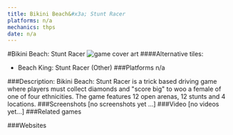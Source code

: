 ```yaml
---
title: Bikini Beach&#x3a; Stunt Racer
platforms: n/a
mechanics: thps
date: n/a
---
```

#Bikini Beach: Stunt Racer
![game cover art](//images.igdb.com/igdb/image/upload/t_cover_big/yb1fhjnjjmtxaokcj3yk.jpg "Logo Title Text 1")
####Alternative tiles:
* Beach King: Stunt Racer (Other)
###Platforms
n/a

###Description:
Bikini Beach: Stunt Racer is a trick based driving game where players must collect diamonds and "score big" to woo a female of one of four ethnicities. The game features 12 open arenas, 12 stunts and 4 locations.
###Screenshots
[no screenshots yet ...]
###Video
[no videos yet...]
###Related games

###Websites

